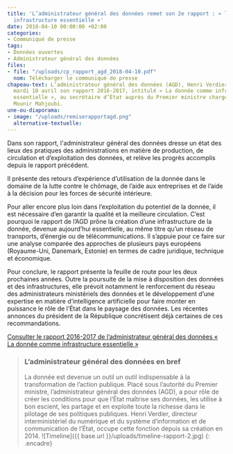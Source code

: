 ```yaml
---
title: 'L’administrateur général des données remet son 2e rapport : « la donnée comme
  infrastructure essentielle »'
date: 2018-04-10 00:00:00 +02:00
categories:
- Communiqué de presse
tags:
- Données ouvertes
- Administrateur général des données
files:
- file: "/uploads/cp_rapport_agd_2018-04-10.pdf"
  nom: Télécharger le communiqué de presse
chapeau-text: L’administrateur général des données (AGD), Henri Verdier, a remis ce
  mardi 10 avril son rapport 2016-2017, intitulé « La donnée comme infrastructure
  essentielle », au secrétaire d’État auprès du Premier ministre chargé du Numérique,
  Mounir Mahjoubi.
une-ou-diaporama:
- image: "/uploads/remiserapportagd.png"
  alternative-textuelle: 
---
```


Dans son rapport, l'administrateur général des données dresse un état des lieux des pratiques des administrations en
matière de production, de circulation et d’exploitation des données, et relève les progrès accomplis depuis le rapport précédent.

Il présente des retours d’expérience d’utilisation de la donnée dans le domaine de la lutte contre le chômage, de
l’aide aux entreprises et de l’aide à la décision pour les forces de sécurité intérieure.

Pour aller encore plus loin dans l’exploitation du potentiel de la donnée, il est nécessaire d’en garantir la
qualité et la meilleure circulation. C’est pourquoi le rapport de l’AGD prône la création d’une infrastructure de la
donnée, devenue aujourd’hui essentielle, au même titre qu’un réseau de transports, d’énergie ou de télécommunications.
Il s’appuie pour ce faire sur une analyse comparée des approches de plusieurs pays européens (Royaume-Uni, Danemark,
Estonie) en termes de cadre juridique, technique et économique.

Pour conclure, le rapport présente la feuille de route pour les deux prochaines années. Outre la poursuite de la mise
à disposition des données et des infrastructures, elle prévoit notamment le renforcement du réseau des administrateurs
ministériels des données et le développement d’une expertise en matière d’intelligence artificielle pour faire monter
en puissance le rôle de l’État dans le paysage des données. Les récentes annonces du président de la République
concrétisent déjà certaines de ces recommandations.

[Consulter le rapport 2016-2017 de l’administrateur général des données « La donnée comme infrastructure essentielle »](https://agd.data.gouv.fr/2018/04/10/rapport-2016-1017-de-ladministrateur-general-des-donnees-la-donnee-comme-infrastructure-essentielle/)

> ### L’administrateur général des données en bref
>La donnée est devenue un outil un outil indispensable à la transformation de l’action publique. Placé sous l’autorité du Premier ministre, l’administrateur général des données (AGD), a pour rôle de créer les conditions pour que l’État maîtrise ses données, les utilise à bon escient, les partage et en exploite toute la richesse dans le pilotage de ses politiques publiques.
Henri Verdier, directeur interministériel du numérique et du système d’information et de communication de l’État, occupe cette fonction depuis sa création en 2014.
![Timeline]({{ base.url }}/uploads/timeline-rapport-2.jpg)
{: .encadre}
